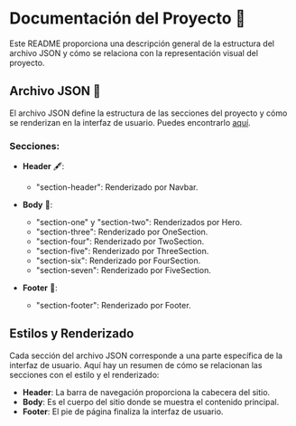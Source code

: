 # Documentación del Proyecto 📝

Este README proporciona una descripción general de la estructura del archivo JSON y cómo se relaciona con la representación visual del proyecto.

## Archivo JSON 📄

El archivo JSON define la estructura de las secciones del proyecto y cómo se renderizan en la interfaz de usuario. Puedes encontrarlo [aquí](https://github.com/benser22/landing_habitos/blob/main/src/data.json).

### Secciones:

- **Header** 🖋️:

  - "section-header": Renderizado por Navbar.

- **Body** 💼:

  - "section-one" y "section-two": Renderizados por Hero.
  - "section-three": Renderizado por OneSection.
  - "section-four": Renderizado por TwoSection.
  - "section-five": Renderizado por ThreeSection.
  - "section-six": Renderizado por FourSection.
  - "section-seven": Renderizado por FiveSection.

- **Footer** 🦶:

  - "section-footer": Renderizado por Footer.

## Estilos y Renderizado

Cada sección del archivo JSON corresponde a una parte específica de la interfaz de usuario. Aquí hay un resumen de cómo se relacionan las secciones con el estilo y el renderizado:

- **Header**: La barra de navegación proporciona la cabecera del sitio.
- **Body**: Es el cuerpo del sitio donde se muestra el contenido principal.
- **Footer**: El pie de página finaliza la interfaz de usuario.
